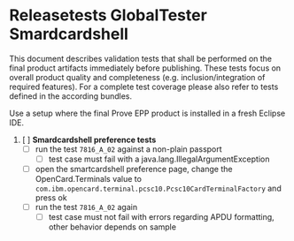 # Releasetests GlobalTester Smardcardshell

This document describes validation tests that shall be performed on the final product artifacts immediately before publishing. These tests focus on overall product quality and completeness (e.g. inclusion/integration of required features). For a complete test coverage please also refer to tests defined in the according bundles.

Use a setup where the final Prove EPP product is installed in a fresh Eclipse IDE.

1. [ ] __Smardcardshell preference tests__  
	- [ ] run the test `7816_A_02` against a non-plain passport
		- [ ] test case must fail with a java.lang.IllegalArgumentException
	- [ ] open the smartcardshell preference page, change the OpenCard.Terminals value to `com.ibm.opencard.terminal.pcsc10.Pcsc10CardTerminalFactory` and press ok 
	- [ ] run the test `7816_A_02` again  
		- [ ] test case must not fail with errors regarding APDU formatting, other behavior depends on sample

<p style="page-break-after: always"/>
